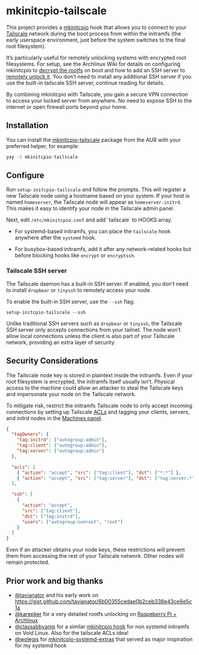 # mkinitcpio-tailscale

This project provides a [mkinitcpio][1] hook that allows you to connect to your
[Tailscale][2] network during the boot process from within the initramfs (the
early userspace environment, just before the system switches to the final root
filesystem).

It’s particularly useful for remotely unlocking systems with encrypted root
filesystems. For setup, see the Archlinux Wiki for details on configuring
mkinitcpio to [decrypt the rootfs][3] on boot and how to add an SSH server to
[remotely unlock it][4]. You don't need to install any additional SSH server if
you use the built-in tailscale SSH server, continue reading for details.

[1]: https://wiki.archlinux.org/title/Mkinitcpio
[2]: https://tailscale.com
[3]: https://wiki.archlinux.org/title/dm-crypt/Encrypting_an_entire_system#Configuring_mkinitcpio_2
[4]: https://wiki.archlinux.org/title/Dm-crypt/Specialties#Remote_unlocking_of_root_(or_other)_partition

By combining mkinitcpio with Tailscale, you gain a secure VPN connection to
access your locked server from anywhere. No need to expose SSH to the internet
or open firewall ports beyond your home.

## Installation

You can install the
[mkinitcpio-tailscale](https://aur.archlinux.org/packages/mkinitcpio-tailscale)
package from the AUR with your preferred helper, for example:

```sh
yay -S mkinitcpio-tailscale
```

## Configure

Run `setup-initcpio-tailscale` and follow the prompts. This will register a new
Tailscale node using a hostname based on your system. If your host is named
`homeserver`, the Tailscale node will appear as `homeserver-initrd`. This makes
it easy to identify your node in the Tailscale admin panel.

Next, edit `/etc/mkinitcpio.conf` and add``tailscale` to HOOKS array.

- For systemd-based initramfs, you can place the `tailscale` hook anywhere after
  the `systemd` hook.

- For busybox-based initramfs, add it after any network-related hooks but before
  blocking hooks like `encrypt` or `encryptssh`.

### Tailscale SSH server

The Tailscale daemon has a built-in SSH server. If enabled, you don’t need to
install `dropbear` or `tinyssh` to remotely access your node.

To enable the built-in SSH server, use the `--ssh` flag:

`setup-initcpio-tailscale --ssh`

Unlike traditional SSH servers such as `dropbear` or `tinyssh`, the Tailscale
SSH server only accepts connections from your tailnet. The node won’t allow
local connections unless the client is also part of your Tailscale network,
providing an extra layer of security.

## Security Considerations

The Tailscale node key is stored in plaintext inside the initramfs. Even if your
root filesystem is encrypted, the initramfs itself usually isn’t. Physical
access to the machine could allow an attacker to steal the Tailscale keys and
impersonate your node on the Tailscale network.

To mitigate risk, restrict the initramfs Tailscale node to only accept incoming
connections by setting up Tailscale [ACLs][ts-acls] and tagging your clients,
servers, and initrd nodes in the [Machines panel][ts-panel].

[ts-acls]: https://login.tailscale.com/admin/acls
[ts-panel]: https://login.tailscale.com/admin/machines

```json
{
  "tagOwners": {
    "tag:initrd": ["autogroup:admin"],
    "tag:client": ["autogroup:admin"],
    "tag:server": ["autogroup:admin"]
  },

  "acls": [
    { "action": "accept", "src": ["tag:client"], "dst": ["*:*"] },
    { "action": "accept", "src": ["tag:server"], "dst": ["tag:server:*"] }
  ],

  "ssh": [
    {
      "action": "accept",
      "src": ["tag:client"],
      "dst": ["tag:initrd"],
      "users": ["autogroup:nonroot", "root"]
    }
  ]
}
```

Even if an attacker obtains your node keys, these restrictions will prevent them
from accessing the rest of your Tailscale network. Other nodes will remain
protected.

## Prior work and big thanks

- [@tavianator][gh1] and his early work on
  <https://gist.github.com/tavianator/6b00355cedae0b2ceb338e43ce8e5c1a>
- [@karepker][gh2] for a very detailed rootfs unlocking on
  [Raspeberry Pi + Archlinux](https://karepker.com/raspberry-pi/)
- [@classabbyamp][gh3] for a similar
  [mkinitcpio hook](https://github.com/classabbyamp/mkinitcpio-tailscale) for
  non systemd initramfs on Void Linux. Also for the tailscale ACLs idea!
- [@wolegis][gh4] for
  [mkinitcpio-systemd-extras](https://github.com/wolegis/mkinitcpio-systemd-extras/)
  that served as major inspiration for my systemd hook

[gh1]: https://github.com/tavianator
[gh2]: https://github.com/karepker
[gh3]: https://github.com/classabbyamp
[gh4]: https://github.com/wolegis
